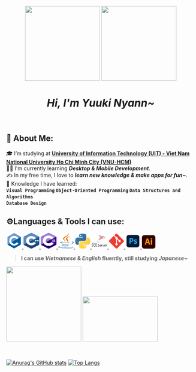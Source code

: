 <p align="center">
<img src="https://user-images.githubusercontent.com/85296548/155244810-98b64792-8f54-4b2b-a30e-318095707534.jpg" width="200" height="200"> 
<img src="https://user-images.githubusercontent.com/85296548/155245128-f74b6c85-227f-4328-92a7-4a4621110cf3.jpg" width="200" height="200">
 </p>
 
<h1 align="center">
 <i>Hi, I'm Yuuki Nyann~</i>
</h1>
<br>
 
</h1>

## 📌&nbsp;About Me:
🎓 I’m studying at **[University of Information Technology (UIT) - Viet Nam National University Ho Chi Minh City (VNU-HCM)](https://en.uit.edu.vn/overview-vnuhcm-university-information-technology)**\
👨‍💻 I'm currently learning **_Desktop & Mobile Development_**.\
✍️ In my free time, I love to **_learn new knowledge & make apps for fun~_**.\
🌱 Knowledge I have learned:<br>
**```Visual Programming``` ```Object-Oriented Programming``` ```Data Structures and Algorithms```<br> ```Database Design```**     



## ⚙Languages & Tools I can use:
<a href="http://www.open-std.org/jtc1/sc22/wg14/"> <img src="Assets/c.svg" alt="c" width="42" height="42"/> </a>
<a href="https://www.cplusplus.com/"> <img src="Assets/cgg.svg" alt="cplusplus" width="42" height="42"/> </a>
<a href="https://docs.microsoft.com/en-us/dotnet/csharp/"> <img src="Assets/cs.svg" alt="csharp" width="42" height="42"/> </a>
<a href="https://www.java.com/en/download/help/whatis_java.html"> <img src="Assets/java.svg" alt="java" width="42" height="42"/> </a>
<a href="https://www.python.org/"> <img src="Assets/python.svg" alt="python" width="40" height="40"/> </a>
<a href="https://www.microsoft.com/en-us/sql-server/sql-server-2019"> <img src="Assets/sql.svg" alt="sql" width="42" height="42"/> </a>
<a href="https://git-scm.com/"> <img src="Assets/git.svg" alt="git" width="40" height="40"/> </a>
<a href="https://www.photoshop.com/en"> <img src="Assets/pts.svg" alt="adbpts" width="40" height="40"/> </a>
<a href="https://www.adobe.com/products/illustrator.html"> <img src="Assets/ai.svg" alt="adbai" width="36" height="36"/> </a>
> **I can use _Vietnamese_ & _English_ fluently, still studying _Japanese_~**

<p align="left">
 <img src="https://user-images.githubusercontent.com/85296548/155258571-894ab9f6-fdcb-48f9-8dd0-1c800404eda5.jpg" width="200" height="200">
 <img src="https://user-images.githubusercontent.com/85296548/155247483-e289bbea-4d0e-439e-895d-a67617804572.jpg" width="200" height="120">
</p>
<br>

[![Anurag's GitHub stats](https://github-readme-stats.vercel.app/api?username=YuukiNyan&count_private=true&show_icons=true&theme=dracula&include_all_commits&custom_title=My&nbsp;GitHub&nbsp;Stats)](https://github.com/anuraghazra/github-readme-stats)
[![Top Langs](https://github-readme-stats.vercel.app/api/top-langs/?username=YuukiNyan&layout=compact)](https://github.com/anuraghazra/github-readme-stats)
